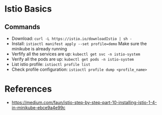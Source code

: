 # Istio Basics

## Commands
- Download: `curl -L https://istio.io/downloadIstio | sh -`
- Install: `istioctl manifest apply --set profile=demo`
    Make sure the minikube is already running
- Verfify all the services are up: `kubectl get svc -n istio-system`
- Verify all the pods are up: `kubectl get pods -n istio-system`    
- List istio profile: `istioctl profile list`
- Check profile configuration: `istioctl profile dump <profile_name>`



# References
- https://medium.com/faun/istio-step-by-step-part-10-installing-istio-1-4-in-minikube-ebce9a4e99c